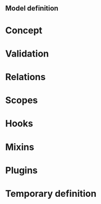 ## Model definition


# Concept

# Validation

# Relations

# Scopes

# Hooks

# Mixins

# Plugins

# Temporary definition
